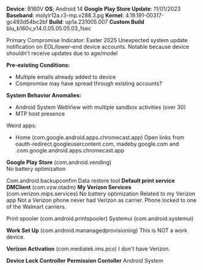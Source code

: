 **Device**: B160V 
**OS**; Android 14 
**Google Play Store Update**: 11/01/2023
**Baseband**: molylr12a.r3-mp.v288.3.pg
**Kernel**: 4.19.191-00317-gc493d54bc2bf
**Build**: up1a.231005.007
**Custom Build** blu_b160v_v14.0.05.05.05.03_fsec 

Primary Compromise Indicator:
Easter 2025 
Unexpected system update notification on EOL/lower-end device accounts. Notable because device shouldn't receive updates due to age/model

**Pre-existing Conditions:**
- Multiple emails  already added to device
- Compromise may have spread through existing accounts?

**System Behavior Anomalies:**
- Android System WebView with multiple sandbox activities (over 30)
- MTP host presence

Weird apps:
- Home (com.google.android.apps.chromecast.app)
    Open links from oauth-redirect.googleusercontent.com, madeby.google.com and .com.google.android.apps.chromecast.app


**Google Play Store** (com.android.vending)  
No battery optimization


Com.android.backupconfim
Data restore tool
**Default print service** 
**DMClient** (com.vzw.otadm)
**My Verizon Services** (com.verizon.mips.services) 
No battery optimization 
Related to my Verizon app
Not a Verizon phone never had Verizon as carrier. Phone locked to one of the Walmart carriers.

Print spooler (com.android.printspooler)
Systemui (com.android.systemui)


**Work Set Up** (com.android.mananagedprovisioning)
This is NOT a work device.

**Verizon Activation** (com.mediatek.ims.pco) 
I don't have Verizon.

**Device Lock Controller**
**Permission Contoller**
Android System 

